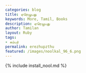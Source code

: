 ```yaml
---  
categories: blog  
title: ஏரெழுபது
keywords: More, Tamil, Books  
description: ஏரெழுபது
author: Tamilan  
layout: Ruby  
tags:     
- கம்பர்
permalink: erezhupzthu  
featured: /images/noolkal_96_6.png  
---  
```

{% include install_nool.md %}  
